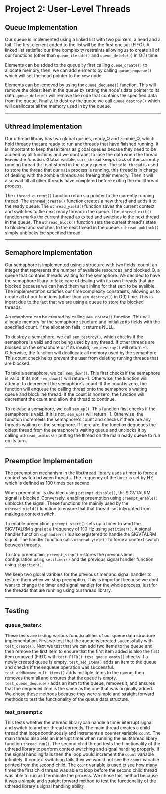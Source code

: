 # Project 2: User-Level Threads

## Queue Implementation

Our queue is implemented using a linked list with two pointers, a head and a 
tail. The first element added to the list will be the first one out (FIFO). A 
linked list satisfied our time complexity restraints allowing us to create all 
of our functions (other than `queue_iterate()` and `queue_delete()`) in O(1) 
time.

Elements can be added to the queue by first calling `queue_create()` to 
allocate memory, then, we can add elements by calling `queue_enqueue()` which 
will set the head pointer to the new node.

Elements can be removed by using the `queue_dequeue()` function. This will 
remove the oldest item in the queue by setting the node's data pointer to its 
data. `queue_delete()` will remove the node that contains the specified data 
from the queue. Finally, to destroy the queue we call `queue_destroy()` which 
will deallocate all the memory used in by the queue.

---
## Uthread Implementation

Our uthread library has two global queues, ready_Q and zombie_Q, which hold 
threads that are ready to run and threads that have finished running. It is 
important to keep these items as global queues becaue they need to be acceed by 
all functions and we dont want to lose the data when the thread leaves the 
function. Global varible, `curr_thread` keeps track of the currently running 
thread that isnt stored in the ready queue. The `idle_thread` is used to store 
the thread that our `main` process is running, this thread is in charge of 
dealing with the zombie threads and freeing their memory. Then it will also 
wait till all other threads have completed before exiting the mulitthread 
process.

The `uthread_current()` function returns a pointer to the currently running 
thread. The `uthread_create()` function creates a new thread and adds it to the 
ready queue. The `uthread_yield()` function saves the current context and 
switches to the next ready thread in the queue. The `uthread_exit()` function 
marks the current thread as exited and switches to the next thread in the 
queue. The `uthread_block()` function sets the current thread's state to 
blocked and switches to the next thread in the queue. `uthread_unblock()` 
simply unblocks the specified thread.

---
## Semaphore Implementation

Our semaphore is implemented using a structure with two fields: count, an 
integer that represents the number of available resources, and blocked_Q, a 
queue that contains threads waiting for the semaphore. We decided to have the 
semaphore libary to take care of dealing with its own threads that are blocked 
because we can havd them wait inline for that sem to be avalible. The 
implementation satisfies our time complexity constraints, allowing us to create 
all of our 
functions (other than `sem_destroy()`) in O(1) time. This is inpart due to the 
fact that we are using a queue to store the blocked threads.

A semaphore can be created by calling `sem_create()` function. This will 
allocate memory for the semaphore structure and initialize its fields with the 
specified count. If the allocation fails, it returns NULL.

To destroy a semaphore, we call `sem_destroy()`, which checks if the semaphore 
is valid and not being used by any thread. If other threads are blocked on the 
semaphore or if its invalid, `sem_destroy()` will return -1. Otherwise, the 
function will deallocate all memory used by the semaphore. This count check 
helps prevent the user from deleting running threads that are blocked.

To take a semaphore, we call `sem_down()`. This first checks if the semaphore 
is valid. If its not, `sem_down()` will return -1. Otherwise, the function will 
attempt to decrement the semaphore's count. If the count is zero, the function 
will enqueue the calling thread onto the semaphore's waiting queue and block 
the thread. If the count is nonzero, the function will decrement the count and 
allow the thread to continue.

To release a semaphore, we call `sem_up()`. This function first checks if the 
semaphore is valid. If it is not, `sem_up()` will return -1. Otherwise, the 
function increments the semaphore's count and checks if there are any threads 
waiting on the semaphore. If there are, the function dequeues the oldest thread 
from the semaphore's waiting queue and unblocks it by calling 
`uthread_unblock()` putting the thread on the main ready queue to run on its 
turn.

---
## Preemption Implementation

The preemption mechanism in the libuthread library uses a timer to force a 
context switch between threads. The frequency of the timer is set by HZ which 
is defined as 100 times per second.

When preemption is disabled using `preempt_disable()`, the SIGVTALRM signal is 
blocked. Conversely, enabling preemption using `preempt_enable()` unblocks the 
signal. These functions are mainily used by the `uthread_yield()` function to 
ensure that that thread isnt interupted from making a context switch.

To enable preemption, `preempt_start()` sets up a timer to send the SIGVTALRM 
signal at a frequency of 100 Hz using `setitimer()`. A signal handler function 
`sighandler()` is also registered to handle the SIGVTALRM signal. The handler 
function calls `uthread_yield()` to force a context switch between threads.

To stop preemption, `preempt_stop()` restores the previous timer configuration 
using `setitimer()` and the previous signal handler function using 
`sigaction()`.

We keep two global varibles for the previous timer and signal handler to 
restore them when we stop preemption. This is important because we dont want to 
change the timer and signal handler for the whole process, just for the threads 
that are running using our thread library.

---
## Testing

### queue_tester.c

These tests are testing various functionalities of our queue data structure 
implementation. First we test that the queue is created successfully with 
`test_create()`. Next we test that we can add two items to the queue and then 
remove the first item to ensure that the first item added is also the first 
item removed (FIFO) with `test_FIFO()`. `test_queue_empty()` checks if a newly 
created queue is empty. `test_add_item()` adds an item to the queue and checks 
if the enqueue operation was successful. `test_addRemove_mult_items()` adds 
multiple items to the queue, then removes them all and ensures that the queue 
is empty. `test_queue_dequeue()` adds an item to the queue, removes it, and 
ensures that the dequeued item is the same as the one that was originally 
added. We chose these methods because they were simple and straight forward 
methods to test the functionality of the queue data structure.

### test_preempt.c

This tests whether the uthread library can handle a timer interrupt signal and 
switch to another thread correctly. The main thread creates a child thread that 
loops continuously and increments a counter variable `count`. The main thread 
also sets an interupt timer when running the multithread libary function 
`thread_run()`. The second child thread tests the functionality of the uthread 
library to perform context switching and signal handling properly. If the 
signal handling fails then the loop would increment the `count` variable 
infinitely. If context switching fails then we would not see the `count` 
variable printed from the second child. The `count` variable is used to see how 
many times the first child thread was able to loop before the second child 
thread was able to run and terminate the process. We chose this method because 
it was a simple and straight forward method to test the functionality of the 
uthread library's signal handling ability.  

